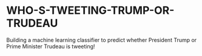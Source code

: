 # WHO-S-TWEETING-TRUMP-OR-TRUDEAU
Building a machine learning classifier to predict whether President Trump or Prime Minister Trudeau is tweeting!
